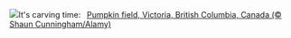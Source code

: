 ![](https://www.bing.com/th?id=OHR.PumpkinMist_EN-US3686565863_UHD.jpg&w=1000)It's carving time:&nbsp;&ensp;[Pumpkin field, Victoria, British Columbia, Canada (© Shaun Cunningham/Alamy)](https://www.bing.com/th?id=OHR.PumpkinMist_EN-US3686565863_UHD.jpg)
<br><br/>
